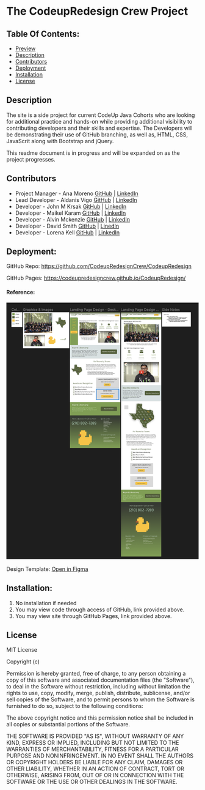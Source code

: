 # The CodeupRedesign Crew Project

## Table Of Contents:
- [Preview](#preview)
- [Description](#description)
- [Contributors](#contributors)
- [Deployment](#deployment)
- [Installation](#installation)
- [License](#license)



## Description

The site is a side project for current CodeUp Java Cohorts who are looking for additional practice and hands-on while providing additional visibility to contributing developers and their skills and expertise.  The Developers will be demonstrating their use of GitHub branching, as well as, HTML, CSS, JavaScrit along with Bootstrap and jQuery.
 
This readme document is in progress and will be expanded on as the project progresses. 


## Contributors
- Project Manager - Ana Moreno [GitHub](https://github.com/al-moreno) | [LinkedIn](https://www.linkedin.com/in/ana-l-moreno/)
- Lead Developer  -   Aldanis Vigo    [GitHub](https://github.com/aldanisvigo) | [LinkedIn](https://www.linkedin.com/in/aldanisvigo/)
- Developer      -   John M Krsak    [GitHub](https://github.com/jmkrsak) | [LinkedIn](https://www.linkedin.com/in/john-michael-krsak-474389254/)
- Developer      -   Maikel Karam    [GitHub]() | [LinkedIn](https://www.linkedin.com/in/maikel-karam-38710a231/) 
- Developer - Alvin Mckenzie [GitHub](https://github.com/AlvinMckenzie) | [LinkedIn](https://www.linkedin.com/in/alvin-mckenzie-697324133/)
- Developer - David Smith [GitHub](https://github.com/dgsmith7) | [LinedIn](https://www.linkedin.com/in/david-gail-smith-910a5946/)
- Developer - Lorena Kell [GitHub](https://github.com/lorena-kell) | [LinkedIn](https://www.linkedin.com/in/lorenakell/)


## Deployment: 

GitHub Repo: https://github.com/CodeupRedesignCrew/CodeupRedesign

GitHub Pages: https://codeupredesigncrew.github.io/CodeupRedesign/


#### Reference:
![Preview Image](assets/preview.png)
 
 Design Template: [Open in Figma](https://www.figma.com/file/XohcHhwqO7sbgRSnJf8ZXt/CodeupWebsiteRedesign?node-id=0%3A1)
## Installation:
1.  No installation if needed 
2.  You may view code through access of GitHub, link provided above.
3.  You may view site through GitHub Pages, link provided above. 


## License
MIT License

Copyright (c) 

Permission is hereby granted, free of charge, to any person obtaining a copy of this software and associated documentation files (the "Software"), to deal in the Software without restriction, including without limitation the rights to use, copy, modify, merge, publish, distribute, sublicense, and/or sell copies of the Software, and to permit persons to whom the Software is furnished to do so, subject to the following conditions:

The above copyright notice and this permission notice shall be included in all copies or substantial portions of the Software.

THE SOFTWARE IS PROVIDED "AS IS", WITHOUT WARRANTY OF ANY KIND, EXPRESS OR IMPLIED, INCLUDING BUT NOT LIMITED TO THE WARRANTIES OF MERCHANTABILITY, FITNESS FOR A PARTICULAR PURPOSE AND NONINFRINGEMENT. IN NO EVENT SHALL THE AUTHORS OR COPYRIGHT HOLDERS BE LIABLE FOR ANY CLAIM, DAMAGES OR OTHER LIABILITY, WHETHER IN AN ACTION OF CONTRACT, TORT OR OTHERWISE, ARISING FROM, OUT OF OR IN CONNECTION WITH THE SOFTWARE OR THE USE OR OTHER DEALINGS IN THE SOFTWARE.
